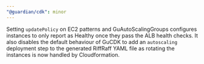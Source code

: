 ```yaml
---
"@guardian/cdk": minor
---
```


Setting `updatePolicy` on EC2 patterns and GuAutoScalingGroups configures instances to only report as Healthy once they pass the ALB health checks.
It also disables the default behaviour of GuCDK to add an `autoscaling` deployment step to the generated RiffRaff YAML file as rotating the instances is now handled by Cloudformation.
